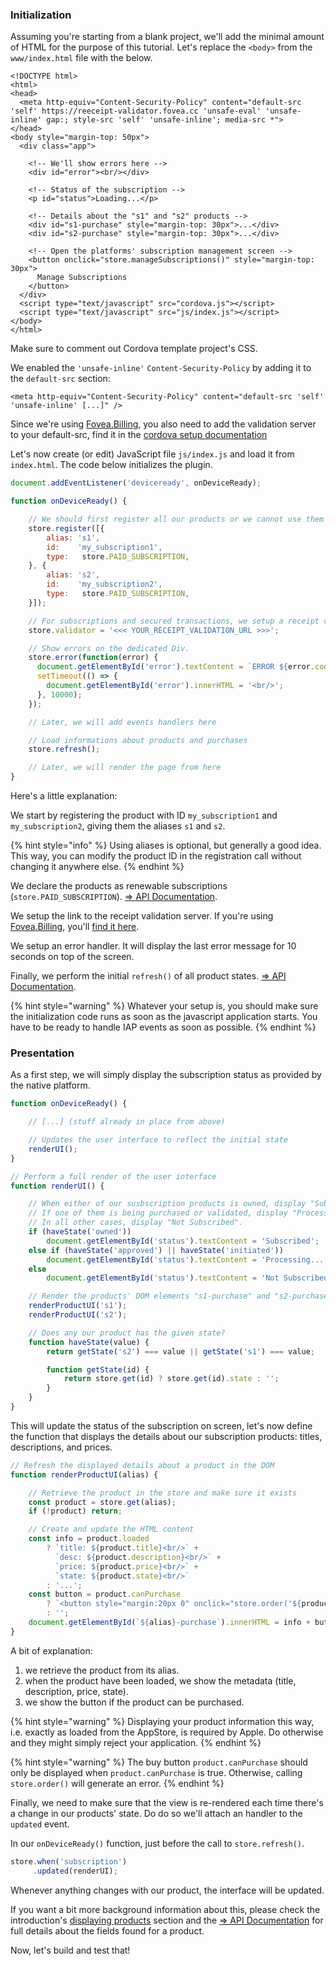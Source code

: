 
### Initialization

Assuming you're starting from a blank project, we'll add the minimal amount of HTML for the purpose of this tutorial. Let's replace the `<body>` from the `www/index.html` file with the below.

```markup
<!DOCTYPE html>
<html>
<head>
  <meta http-equiv="Content-Security-Policy" content="default-src 'self' https://reeceipt-validator.fovea.cc 'unsafe-eval' 'unsafe-inline' gap:; style-src 'self' 'unsafe-inline'; media-src *">
</head>
<body style="margin-top: 50px">
  <div class="app">

    <!-- We'll show errors here -->
    <div id="error"><br/></div>

    <!-- Status of the subscription -->
    <p id="status">Loading...</p>

    <!-- Details about the "s1" and "s2" products -->
    <div id="s1-purchase" style="margin-top: 30px">...</div>
    <div id="s2-purchase" style="margin-top: 30px">...</div>

    <!-- Open the platforms' subscription management screen -->
    <button onclick="store.manageSubscriptions()" style="margin-top: 30px">
      Manage Subscriptions
    </button>
  </div>
  <script type="text/javascript" src="cordova.js"></script>
  <script type="text/javascript" src="js/index.js"></script>
</body>
</html>
```

Make sure to comment out Cordova template project's CSS.

We enabled the `'unsafe-inline'` `Content-Security-Policy` by adding it to the `default-src` section:

```markup
<meta http-equiv="Content-Security-Policy" content="default-src 'self' 'unsafe-inline' [...]" />
```

Since we're using [Fovea.Billing](https://billing.fovea.cc), you also need to add the validation server to your default-src, find it in the [cordova setup documentation](https://billing-dashboard.fovea.cc/setup/cordova)

Let's now create (or edit) JavaScript file `js/index.js` and load it from `index.html`. The code below initializes the plugin.

```javascript
document.addEventListener('deviceready', onDeviceReady);

function onDeviceReady() {

    // We should first register all our products or we cannot use them in the app.
    store.register([{
        alias: 's1',
        id:    'my_subscription1',
        type:   store.PAID_SUBSCRIPTION,
    }, {
        alias: 's2',
        id:    'my_subscription2',
        type:   store.PAID_SUBSCRIPTION,
    }]);

    // For subscriptions and secured transactions, we setup a receipt validator.
    store.validator = '<<< YOUR_RECEIPT_VALIDATION_URL >>>';

    // Show errors on the dedicated Div.
    store.error(function(error) {
      document.getElementById('error').textContent = `ERROR ${error.code}: ${error.message}`;
      setTimeout(() => {
        document.getElementById('error').innerHTML = '<br/>';
      }, 10000);
    });

    // Later, we will add events handlers here

    // Load informations about products and purchases
    store.refresh();

    // Later, we will render the page from here
}
```

Here's a little explanation:

We start by registering the product with ID `my_subscription1` and `my_subscription2`, giving them the aliases `s1` and `s2`.

{% hint style="info" %}
Using aliases is optional, but generally a good idea. This way, you can modify the product ID in the registration call without changing it anywhere else.
{% endhint %}

We declare the products as renewable subscriptions \(`store.PAID_SUBSCRIPTION`\). [⇒ API Documentation](https://github.com/j3k0/cordova-plugin-purchase/blob/master/doc/api.md#registering-products).

We setup the link to the receipt validation server. If you're using [Fovea.Billing](https://billing.fovea.cc), you'll [find it here](https://billing-dashboard.fovea.cc/setup/cordova).

We setup an error handler. It will display the last error message for 10 seconds on top of the screen.

Finally, we perform the initial `refresh()` of all product states. [⇒ API Documentation](https://github.com/j3k0/cordova-plugin-purchase/blob/master/doc/api.md#registering-products).

{% hint style="warning" %}
Whatever your setup is, you should make sure the initialization code runs as soon as the javascript application starts. You have to be ready to handle IAP events as soon as possible.
{% endhint %}

### Presentation

As a first step, we will simply display the subscription status as provided by the native platform.

```javascript
function onDeviceReady() {

    // [...] (stuff already in place from above)

    // Updates the user interface to reflect the initial state
    renderUI();
}

// Perform a full render of the user interface
function renderUI() {

    // When either of our susbscription products is owned, display "Subscribed".
    // If one of them is being purchased or validated, display "Processing".
    // In all other cases, display "Not Subscribed".
    if (haveState('owned'))
        document.getElementById('status').textContent = 'Subscribed';
    else if (haveState('approved') || haveState('initiated'))
        document.getElementById('status').textContent = 'Processing...';
    else
        document.getElementById('status').textContent = 'Not Subscribed';

    // Render the products' DOM elements "s1-purchase" and "s2-purchase"
    renderProductUI('s1');
    renderProductUI('s2');

    // Does any our product has the given state?
    function haveState(value) {
        return getState('s2') === value || getState('s1') === value;

        function getState(id) {
            return store.get(id) ? store.get(id).state : '';
        }
    }
}
```

This will update the status of the subscription on screen, let's now define the function that displays the details about our subscription products: titles, descriptions, and prices.

```javascript
// Refresh the displayed details about a product in the DOM
function renderProductUI(alias) {

    // Retrieve the product in the store and make sure it exists
    const product = store.get(alias);
    if (!product) return;

    // Create and update the HTML content
    const info = product.loaded
        ? `title: ${product.title}<br/>` +
          `desc: ${product.description}<br/>` +
          `price: ${product.price}<br/>` +
          `state: ${product.state}<br/>`
        : '...';
    const button = product.canPurchase
        ? `<button style="margin:20px 0" onclick="store.order('${product.id}')">Buy Now!</button>`
        : '';
    document.getElementById(`${alias}-purchase`).innerHTML = info + button;
}
```

A bit of explanation:

 1. we retrieve the product from its alias.
 2. when the product have been loaded, we show the metadata (title, description, price, state).
 3. we show the button if the product can be purchased.

{% hint style="warning" %}
Displaying your product information this way, i.e. exactly as loaded from the AppStore, is required by Apple. Do otherwise and they might simply reject your application.
{% endhint %}

{% hint style="warning" %}
    The buy button `product.canPurchase` should only be displayed when `product.canPurchase` is true. Otherwise, calling `store.order()` will generate an error.
{% endhint %}

Finally, we need to make sure that the view is re-rendered each time there's a change in our products' state. Do do so we'll attach an handler to the `updated` event.

In our `onDeviceReady()` function, just before the call to `store.refresh()`.

```javascript
store.when('subscription')
     .updated(renderUI);
```

Whenever anything changes with our product, the interface will be updated.

If you want a bit more background information about this, please check the introduction's [displaying products](../discover/about-the-plugin.md#displaying-products) section and the [⇒ API Documentation](https://github.com/j3k0/cordova-plugin-purchase/blob/master/doc/api.md#storeproduct-object) for full details about the fields found for a product.

Now, let's build and test that!

